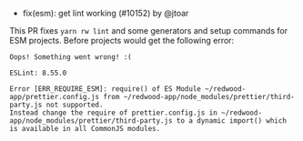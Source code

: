 - fix(esm): get lint working (#10152) by @jtoar

This PR fixes `yarn rw lint` and some generators and setup commands for ESM projects.
Before projects would get the following error:

```
Oops! Something went wrong! :(

ESLint: 8.55.0

Error [ERR_REQUIRE_ESM]: require() of ES Module ~/redwood-app/prettier.config.js from ~/redwood-app/node_modules/prettier/third-party.js not supported.
Instead change the require of prettier.config.js in ~/redwood-app/node_modules/prettier/third-party.js to a dynamic import() which is available in all CommonJS modules.
```
